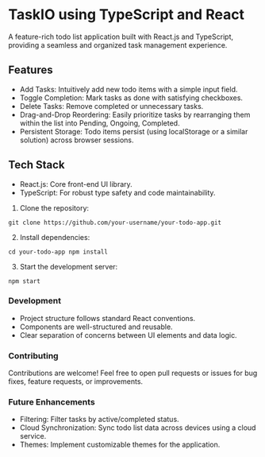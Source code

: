 # TaskIO using TypeScript and React

A feature-rich todo list application built with React.js and TypeScript, providing a seamless and organized task management experience.

## Features

- Add Tasks: Intuitively add new todo items with a simple input field.
- Toggle Completion: Mark tasks as done with satisfying checkboxes.
- Delete Tasks: Remove completed or unnecessary tasks.
- Drag-and-Drop Reordering: Easily prioritize tasks by rearranging them within the list into Pending, Ongoing, Completed.
- Persistent Storage: Todo items persist (using localStorage or a similar solution) across browser sessions.
  
## Tech Stack

- React.js: Core front-end UI library.
- TypeScript: For robust type safety and code maintainability.

1. Clone the repository:

  `
  git clone https://github.com/your-username/your-todo-app.git
  `

2. Install dependencies:

  `
  cd your-todo-app
  npm install
  `

3. Start the development server:

  `
  npm start
  `

### Development

- Project structure follows standard React conventions.
- Components are well-structured and reusable.
- Clear separation of concerns between UI elements and data logic.

### Contributing

Contributions are welcome! Feel free to open pull requests or issues for bug fixes, feature requests, or improvements.

### Future Enhancements

- Filtering: Filter tasks by active/completed status.
- Cloud Synchronization: Sync todo list data across devices using a cloud service.
- Themes: Implement customizable themes for the application.
